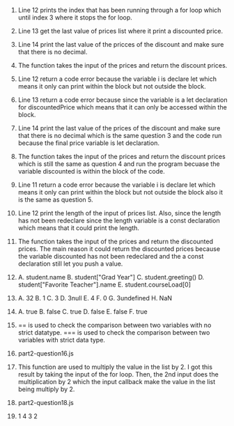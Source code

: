 1. Line 12 prints the index that has been running through a for loop which until index 3 where it stops the for loop.

2. Line 13 get the last value of prices list where it print a discounted price.
   
3. Line 14 print the last value of the pricces of the discount and make sure that there is no decimal.

4. The function takes the input of the prices and return the discount prices.

5. Line 12 return a code error because the variable i is declare let which means it only can print within the block but not outside the block.

6. Line 13 return a code error because since the variable is a let declaration for discountedPrice which means that it can only be accessed within the block. 

7. Line 14 print the last value of the prices of the discount and make sure that there is no decimal which is the same question 3 and the code run because the final price variable is let declaration.

8. The function takes the input of the prices and return the discount prices which is still the same as question 4 and run the program becuase the variable discounted is within the block of the code.

9. Line 11 return a code error because the variable i is declare let which means it only can print within the block but not outside the block also it is the same as question 5.

10. Line 12 print the length of the input of prices list. Also, since the length has not been redeclare since the length variable is a const declaration which means that it could print the length.

11. The function takes the input of the prices and return the discounted prices. The main reason it could return the discounted prices because the variable discounted has not been redeclared and the a const declaration still let you push a value.

12. A. student.name
    B. student["Grad Year"]
    C. student.greeting()
    D. student["Favorite Teacher"].name
    E. student.courseLoad[0]

13. A. 32
    B. 1
    C. 3
    D. 3null
    E. 4
    F. 0
    G. 3undefined
    H. NaN

14. A. true
    B. false
    C. true
    D. false
    E. false
    F. true

15. == is used to check the comparison between two variables with no strict datatype. === is used to check the comparison between two variables with strict data type. 
    
16. part2-question16.js

17. This function are used to multiply the value in the list by 2. I got this 
result by taking the input of the for loop. Then, the 2nd input does the multiplication by 2 which the input callback make the value in the list being multiply by 2.

18. part2-question18.js

19. 1
    4
    3
    2